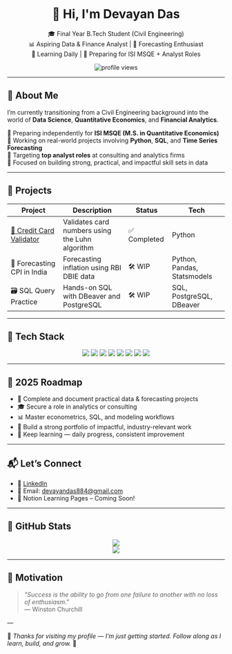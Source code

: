 <h1 align="center">👋 Hi, I'm Devayan Das</h1>

<p align="center">
  🎓 Final Year B.Tech Student (Civil Engineering) <br>
  📊 Aspiring Data & Finance Analyst | 🧮 Forecasting Enthusiast <br>
  🌱 Learning Daily | 💼 Preparing for ISI MSQE + Analyst Roles
</p>

<p align="center">
  <img src="https://komarev.com/ghpvc/?username=devayanxr&label=Profile+Views" alt="profile views"/>
</p>

---

## 🧠 About Me

I’m currently transitioning from a Civil Engineering background into the world of **Data Science**, **Quantitative Economics**, and **Financial Analytics**.

🔹 Preparing independently for **ISI MSQE (M.S. in Quantitative Economics)**  
🔹 Working on real-world projects involving **Python**, **SQL**, and **Time Series Forecasting**  
🔹 Targeting **top analyst roles** at consulting and analytics firms  
🔹 Focused on building strong, practical, and impactful skill sets in data

---

## 🧩 Projects

| Project | Description | Status | Tech |
|--------|-------------|--------|------|
| [🔐 Credit Card Validator](https://github.com/devayanxr/credit-card-validator) | Validates card numbers using the Luhn algorithm | ✅ Completed | Python |
| 🧾 Forecasting CPI in India | Forecasting inflation using RBI DBIE data | 🛠️ WIP | Python, Pandas, Statsmodels |
| 🗃️ SQL Query Practice | Hands-on SQL with DBeaver and PostgreSQL | 🛠️ WIP | SQL, PostgreSQL, DBeaver |

---

## 🧰 Tech Stack

<p align="center">
  <img src="https://img.shields.io/badge/Python-3776AB?style=for-the-badge&logo=python&logoColor=white" />
  <img src="https://img.shields.io/badge/SQL-336791?style=for-the-badge&logo=postgresql&logoColor=white" />
  <img src="https://img.shields.io/badge/Pandas-150458?style=for-the-badge&logo=pandas&logoColor=white" />
  <img src="https://img.shields.io/badge/Numpy-013243?style=for-the-badge&logo=numpy&logoColor=white" />
  <img src="https://img.shields.io/badge/Google%20Colab-F9AB00?style=for-the-badge&logo=googlecolab&logoColor=white" />
  <img src="https://img.shields.io/badge/PostgreSQL-4169E1?style=for-the-badge&logo=postgresql&logoColor=white" />
  <img src="https://img.shields.io/badge/DBeaver-372923?style=for-the-badge&logo=data&logoColor=white" />
  <img src="https://img.shields.io/badge/GitHub-181717?style=for-the-badge&logo=github&logoColor=white" />
</p>

---

## 🎯 2025 Roadmap

- 📌 Complete and document practical data & forecasting projects  
- 🎓 Secure a role in analytics or consulting  
- 📊 Master econometrics, SQL, and modeling workflows  
- 📁 Build a strong portfolio of impactful, industry-relevant work  
- 🧠 Keep learning — daily progress, consistent improvement

---

## 📬 Let’s Connect

- 💼 [LinkedIn](https://www.linkedin.com/in/devayan-das-52211b24b/)
- 📧 Email: [devayandas884@gmail.com](mailto:devayandas884@gmail.com)
- 📝 Notion Learning Pages – Coming Soon!


---

## 🧭 GitHub Stats

<p align="center">
  <img src="https://github-readme-stats.vercel.app/api?username=devayanxr&show_icons=true&theme=default&hide_border=false&bg_color=00000000" />
  <br>
  <img src="https://github-readme-streak-stats.herokuapp.com/?user=devayanxr&theme=default" />
</p>

---

## 📌 Motivation

> _"Success is the ability to go from one failure to another with no loss of enthusiasm."_  
> — Winston Churchill

—

🌟 *Thanks for visiting my profile — I’m just getting started. Follow along as I learn, build, and grow.* 🌟

